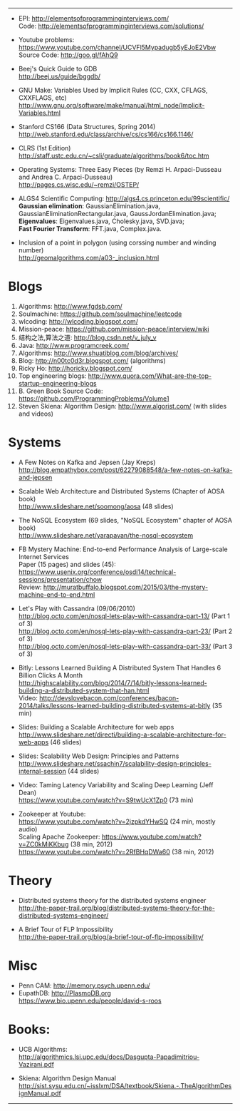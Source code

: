 
<HR>

* EPI: http://elementsofprogramminginterviews.com/
<br>Code: http://elementsofprogramminginterviews.com/solutions/

* Youtube problems: https://www.youtube.com/channel/UCVFl5Mypadugb5yEJoE2Vbw
<br>Source Code: http://goo.gl/fAhQ9

* Beej's Quick Guide to GDB
<br>http://beej.us/guide/bggdb/

* GNU Make: Variables Used by Implicit Rules (CC, CXX, CFLAGS, CXXFLAGS, etc) 
<br>http://www.gnu.org/software/make/manual/html_node/Implicit-Variables.html

* Stanford CS166 (Data Structures, Spring 2014)
<br>http://web.stanford.edu/class/archive/cs/cs166/cs166.1146/

* CLRS (1st Edition)
<br>http://staff.ustc.edu.cn/~csli/graduate/algorithms/book6/toc.htm

* Operating Systems: Three Easy Pieces (by Remzi H. Arpaci-Dusseau and Andrea C. Arpaci-Dusseau)
<br>http://pages.cs.wisc.edu/~remzi/OSTEP/

* ALGS4 Scientific Computing: http://algs4.cs.princeton.edu/99scientific/
<br><b>Gaussian elimination</b>: GaussianElimination.java, GaussianEliminationRectangular.java, GaussJordanElimination.java;
<br><b>Eigenvalues</b>: Eigenvalues.java, Cholesky.java, SVD.java;
<br><b>Fast Fourier Transform</b>: FFT.java, Complex.java. 

* Inclusion of a point in polygon (using corssing number and winding number)
<br>http://geomalgorithms.com/a03-_inclusion.html

# Blogs

1. Algorithms: http://www.fgdsb.com/
2. Soulmachine: https://github.com/soulmachine/leetcode
3. wlcoding: http://wlcoding.blogspot.com/
3. Mission-peace: https://github.com/mission-peace/interview/wiki
3. 结构之法,算法之道: http://blog.csdn.net/v_july_v
2. Java: http://www.programcreek.com/
2. Algorithms: http://www.shuatiblog.com/blog/archives/
2. Blog: http://n00tc0d3r.blogspot.com/ (algorithms)
2. Ricky Ho: http://horicky.blogspot.com/
2. Top engineering blogs: http://www.quora.com/What-are-the-top-startup-engineering-blogs 
2. B. Green Book Source Code: https://github.com/ProgrammingProblems/Volume1
2. Steven Skiena: Algorithm Design: http://www.algorist.com/ (with slides and videos)

# Systems
* A Few Notes on Kafka and Jepsen (Jay Kreps)
http://blog.empathybox.com/post/62279088548/a-few-notes-on-kafka-and-jepsen

* Scalable Web Architecture and Distributed Systems (Chapter of AOSA book)
<br>http://www.slideshare.net/soomong/aosa (48 slides)

* The NoSQL Ecosystem (69 slides, "NoSQL Ecosystem" chapter of AOSA book)
<br>http://www.slideshare.net/yarapavan/the-nosql-ecosystem 

* FB Mystery Machine: End-to-end Performance Analysis of Large-scale Internet Services
<br> Paper (15 pages) and slides (45): https://www.usenix.org/conference/osdi14/technical-sessions/presentation/chow
<br>Review: http://muratbuffalo.blogspot.com/2015/03/the-mystery-machine-end-to-end.html

* Let's Play with Cassandra (09/06/2010)
<br>http://blog.octo.com/en/nosql-lets-play-with-cassandra-part-13/ (Part 1 of 3)
<br>http://blog.octo.com/en/nosql-lets-play-with-cassandra-part-23/ (Part 2 of 3)
<br>http://blog.octo.com/en/nosql-lets-play-with-cassandra-part-33/ (Part 3 of 3)

* Bitly: Lessons Learned Building A Distributed System That Handles 6 Billion Clicks A Month
<br>http://highscalability.com/blog/2014/7/14/bitly-lessons-learned-building-a-distributed-system-that-han.html
<br>Video: 
http://devslovebacon.com/conferences/bacon-2014/talks/lessons-learned-building-distributed-systems-at-bitly (35 min)

* Slides: Building a Scalable Architecture for web apps
<br>http://www.slideshare.net/directi/building-a-scalable-architecture-for-web-apps (46 slides)

* Slides: Scalability Web Design: Principles and Patterns
<br>http://www.slideshare.net/ssachin7/scalability-design-principles-internal-session (44 slides)

* Video: Taming Latency Variability and Scaling Deep Learning (Jeff Dean)
<br>https://www.youtube.com/watch?v=S9twUcX1Zp0 (73 min)

* Zookeeper at Youtube:
<br>https://www.youtube.com/watch?v=2jzpkdYHwSQ (24 min, mostly audio)
<br>Scaling Apache Zookeeper: https://www.youtube.com/watch?v=ZC0kMiKKbug (38 min, 2012)
<br>https://www.youtube.com/watch?v=2RfBHqDWa60 (38 min, 2012)

# Theory

* Distributed systems theory for the distributed systems engineer
<br>http://the-paper-trail.org/blog/distributed-systems-theory-for-the-distributed-systems-engineer/

* A Brief Tour of FLP Impossibility
<br>http://the-paper-trail.org/blog/a-brief-tour-of-flp-impossibility/


# Misc

* Penn CAM: http://memory.psych.upenn.edu/
* EupathDB: http://PlasmoDB.org
<br>https://www.bio.upenn.edu/people/david-s-roos

# Books:
* UCB Algorithms:
<br>http://algorithmics.lsi.upc.edu/docs/Dasgupta-Papadimitriou-Vazirani.pdf

* Skiena: Algorithm Design Manual
<br>http://sist.sysu.edu.cn/~isslxm/DSA/textbook/Skiena.-.TheAlgorithmDesignManual.pdf


<HR>


